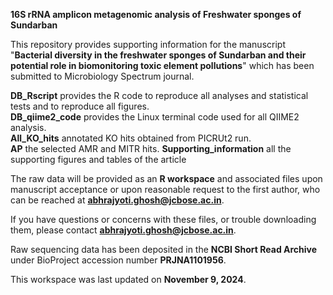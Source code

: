 **16S rRNA amplicon metagenomic analysis of Freshwater sponges of Sundarban**

This repository provides supporting information for the manuscript "**Bacterial diversity in the freshwater sponges of Sundarban and their potential role in biomonitoring toxic element pollutions**" which has been submitted to Microbiology Spectrum journal.

**DB_Rscript** provides the R code to reproduce all analyses and statistical tests and to reproduce all figures.  
**DB_qiime2_code** provides the Linux terminal code used for all QIIME2 analysis.  
  **All_KO_hits**  annotated KO hits obtained from PICRUt2 run.    
  **AP** the selected AMR and MITR hits.
  **Supporting_information** all the supporting figures and tables of the article

The raw data will be provided as an **R workspace** and associated files upon manuscript acceptance or upon reasonable request to the first author, who can be reached at **abhrajyoti.ghosh@jcbose.ac.in**.

If you have questions or concerns with these files, or trouble downloading them, please contact **abhrajyoti.ghosh@jcbose.ac.in**.

Raw sequencing data has been deposited in the **NCBI Short Read Archive** under BioProject accession number **PRJNA1101956**.

This workspace was last updated on **November 9, 2024**.
